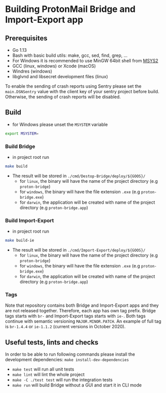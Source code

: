 # Building ProtonMail Bridge and Import-Export app

## Prerequisites
* Go 1.13
* Bash with basic build utils: make, gcc, sed, find, grep, ...
* For Windows it is recommended to use MinGW 64bit shell from [MSYS2](https://www.msys2.org/)
* GCC (linux, windows) or Xcode (macOS)
* Windres (windows)
* libglvnd and libsecret development files (linux)

To enable the sending of crash reports using Sentry please set the
`main.DSNSentry` value with the client key of your sentry project before build.
Otherwise, the sending of crash reports will be disabled.

## Build
* for Windows please unset the `MSYSTEM` variable

```bash
export MSYSTEM=
```

### Build Bridge
* in project root run

```bash
make build
```

* The result will be stored in `./cmd/Destop-Bridge/deploy/${GOOS}/`
    * for `linux`, the binary will have the name of the project directory (e.g `proton-bridge`)
    * for `windows`, the binary will have the file extension `.exe` (e.g `proton-bridge.exe`)
    * for `darwin`, the application will be created with name of the project directory (e.g `proton-bridge.app`)

### Build Import-Export
* in project root run

```bash
make build-ie
```

* The result will be stored in `./cmd/Import-Export/deploy/${GOOS}/`
    * for `linux`, the binary will have the name of the project directory (e.g `proton-bridge`)
    * for `windows`, the binary will have the file extension `.exe` (e.g `proton-bridge.exe`)
    * for `darwin`, the application will be created with name of the project directory (e.g `proton-bridge.app`)

### Tags
Note that repository contains both Bridge and Import-Export apps and they are
not released together. Therefore, each app has own tag prefix. Bridge tags
starts with `br-` and Import-Export tags starts with `ie-`. Both tags continue
with semantic versioning `MAJOR.MINOR.PATCH`. An example of full tag is
`br-1.4.4` or `ie-1.1.2` (current versions in October 2020).

## Useful tests, lints and checks
In order to be able to run following commands please install the development dependencies: 
`make install-dev-dependencies`

* `make test` will run all unit tests
* `make lint` will lint the whole project
* `make -C ./test test` will run the integration tests
* `make run` will build Bridge without a GUI and start it in CLI mode
